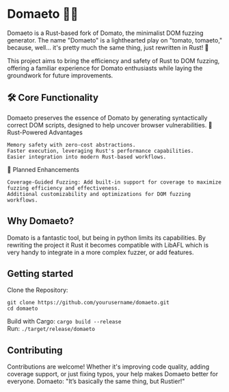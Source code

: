 # Domaeto 🌱🍅
Domaeto is a Rust-based fork of Domato, the minimalist DOM fuzzing generator. The name "Domaeto" is a lighthearted play on "tomato, tomaeto," because, well... it's pretty much the same thing, just rewritten in Rust! 🍅 

This project aims to bring the efficiency and safety of Rust to DOM fuzzing, offering a familiar experience for Domato enthusiasts while laying the groundwork for future improvements.

## 🛠️ Core Functionality

Domaeto preserves the essence of Domato by generating syntactically correct DOM scripts, designed to help uncover browser vulnerabilities.
🦀 Rust-Powered Advantages

    Memory safety with zero-cost abstractions.
    Faster execution, leveraging Rust's performance capabilities.
    Easier integration into modern Rust-based workflows.

🚀 Planned Enhancements

    Coverage-Guided Fuzzing: Add built-in support for coverage to maximize fuzzing efficiency and effectiveness.
    Additional customizability and optimizations for DOM fuzzing workflows.

## Why Domaeto?
Domato is a fantastic tool, but being in python limits its capabilities. By rewriting the project it Rust it becomes compatible with LibAFL which is very handy to integrate in a more complex fuzzer, or add features.

## Getting started
Clone the Repository:
```
git clone https://github.com/yourusername/domaeto.git  
cd domaeto
```
Build with Cargo:
`cargo build --release`  
Run:
`./target/release/domaeto`  
## Contributing
Contributions are welcome! Whether it's improving code quality, adding coverage support, or just fixing typos, your help makes Domaeto better for everyone.
Domaeto: 
"It’s basically the same thing, but Rustier!"
